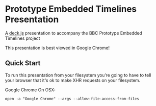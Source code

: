 # Prototype Embedded Timelines Presentation 

A [deck.js](http://imakewebthings.com/deck.js/) presentation to accompany the BBC Prototype Embedded Timelines project

This presentation is best viewed in Google Chrome!

## Quick Start

To run this presentation from your filesystem you're going to have to tell your browser that it's ok to make XHR requests on your filesystem.

Google Chrome On OSX:

    open -a "Google Chrome" --args --allow-file-access-from-files 
